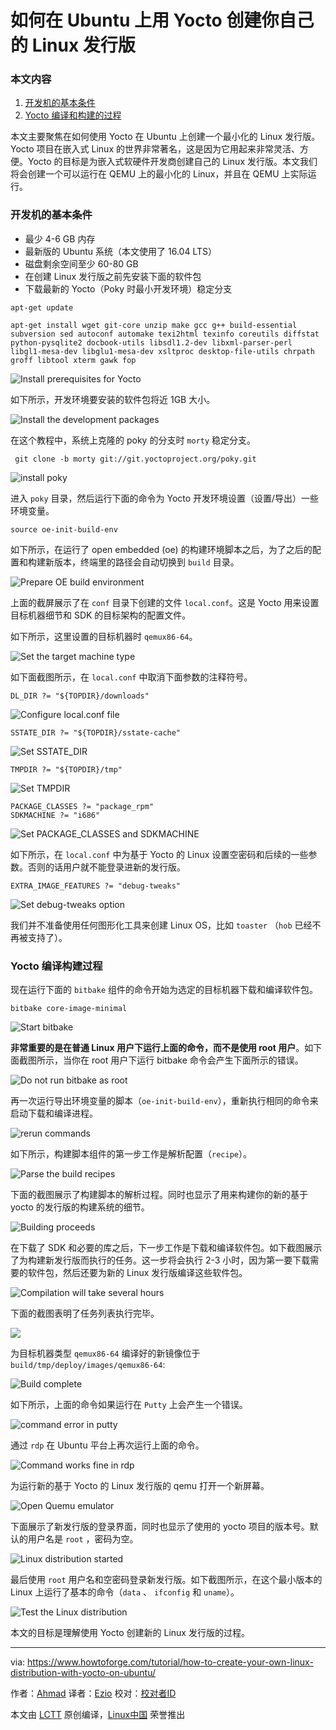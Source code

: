 如何在 Ubuntu 上用 Yocto 创建你自己的 Linux 发行版
========================================

### 本文内容

1.  [开发机的基本条件][1]
2.  [Yocto 编译和构建的过程][2]

本文主要聚焦在如何使用 Yocto 在 Ubuntu 上创建一个最小化的 Linux 发行版。Yocto 项目在嵌入式 Linux 的世界非常著名，这是因为它用起来非常灵活、方便。Yocto 的目标是为嵌入式软硬件开发商创建自己的 Linux 发行版。本文我们将会创建一个可以运行在 QEMU 上的最小化的 Linux，并且在 QEMU 上实际运行。

### 开发机的基本条件

*  最少 4-6 GB 内存
*  最新版的 Ubuntu 系统（本文使用了 16.04 LTS）
*  磁盘剩余空间至少 60-80 GB
*  在创建 Linux 发行版之前先安装下面的软件包
*  下载最新的 Yocto（Poky 时最小开发环境）稳定分支

```
apt-get update

apt-get install wget git-core unzip make gcc g++ build-essential subversion sed autoconf automake texi2html texinfo coreutils diffstat python-pysqlite2 docbook-utils libsdl1.2-dev libxml-parser-perl libgl1-mesa-dev libglu1-mesa-dev xsltproc desktop-file-utils chrpath groff libtool xterm gawk fop
```

 ![Install prerequisites for Yocto](https://www.howtoforge.com/images/how-to-create-your-own-linux-distribution-with-yocto/1-pre_requisite_packages-1.png)

如下所示，开发环境要安装的软件包将近 1GB 大小。

 ![Install the development packages](https://www.howtoforge.com/images/how-to-create-your-own-linux-distribution-with-yocto/2-pre_requisite_packages-2.png)

在这个教程中，系统上克隆的 poky 的分支时 `morty` 稳定分支。

```
 git clone -b morty git://git.yoctoproject.org/poky.git
```

 ![install poky](https://www.howtoforge.com/images/how-to-create-your-own-linux-distribution-with-yocto/download_morty_of_yocto.png)

进入 `poky` 目录，然后运行下面的命令为 Yocto 开发环境设置（设置/导出）一些环境变量。

```
source oe-init-build-env
```

如下所示，在运行了 open embedded (oe) 的构建环境脚本之后，为了之后的配置和构建新版本，终端里的路径会自动切换到 `build` 目录。


 ![Prepare OE build environment](https://www.howtoforge.com/images/how-to-create-your-own-linux-distribution-with-yocto/source_environment_script.png)

上面的截屏展示了在 `conf` 目录下创建的文件 `local.conf`。这是 Yocto 用来设置目标机器细节和 SDK 的目标架构的配置文件。

如下所示，这里设置的目标机器时 `qemux86-64`。

 ![Set the target machine type](https://www.howtoforge.com/images/how-to-create-your-own-linux-distribution-with-yocto/selected_target.png)

如下面截图所示，在 `local.conf` 中取消下面参数的注释符号。

```
DL_DIR ?= "${TOPDIR}/downloads"
```

 ![Configure local.conf file](https://www.howtoforge.com/images/how-to-create-your-own-linux-distribution-with-yocto/uncheck_Download_parameters.png)

```
SSTATE_DIR ?= "${TOPDIR}/sstate-cache"
```


 ![Set SSTATE_DIR](https://www.howtoforge.com/images/how-to-create-your-own-linux-distribution-with-yocto/uncheck_sstate_parametes.png)

```
TMPDIR ?= "${TOPDIR}/tmp"
```

 ![Set TMPDIR](https://www.howtoforge.com/images/how-to-create-your-own-linux-distribution-with-yocto/tempdir_uncheck_paramerter.png)

```
PACKAGE_CLASSES ?= "package_rpm"
SDKMACHINE ?= "i686"
```

![Set PACKAGE_CLASSES and SDKMACHINE](https://www.howtoforge.com/images/how-to-create-your-own-linux-distribution-with-yocto/sdk_and_package_selection.png)


如下所示，在 `local.conf` 中为基于 Yocto 的 Linux 设置空密码和后续的一些参数。否则的话用户就不能登录进新的发行版。

```
EXTRA_IMAGE_FEATURES ?= "debug-tweaks"
```

 ![Set debug-tweaks option](https://www.howtoforge.com/images/how-to-create-your-own-linux-distribution-with-yocto/extra-features_for_blank_password.png)

我们并不准备使用任何图形化工具来创建 Linux OS，比如 `toaster` （`hob` 已经不再被支持了）。

### Yocto 编译构建过程

现在运行下面的 `bitbake` 组件的命令开始为选定的目标机器下载和编译软件包。

```
bitbake core-image-minimal
```

 ![Start bitbake](https://www.howtoforge.com/images/how-to-create-your-own-linux-distribution-with-yocto/bitbake_coreimageminimal.png)


**非常重要的是在普通 Linux 用户下运行上面的命令，而不是使用 root 用户**。如下面截图所示，当你在 root 用户下运行 bitbake 命令会产生下面所示的错误。


 ![Do not run bitbake as root](https://www.howtoforge.com/images/how-to-create-your-own-linux-distribution-with-yocto/dont_user_as_a_root.png)


再一次运行导出环境变量的脚本（`oe-init-build-env`），重新执行相同的命令来启动下载和编译进程。


 ![rerun commands](https://www.howtoforge.com/images/how-to-create-your-own-linux-distribution-with-yocto/runniing_bitbake_again-normal_user.png)

如下所示，构建脚本组件的第一步工作是解析配置（`recipe`）。


 ![Parse the build recipes](https://www.howtoforge.com/images/how-to-create-your-own-linux-distribution-with-yocto/parsing-receipe.png)


下面的截图展示了构建脚本的解析过程。同时也显示了用来构建你的新的基于 yocto 的发行版的构建系统的细节。


 ![Building proceeds](https://www.howtoforge.com/images/how-to-create-your-own-linux-distribution-with-yocto/output_of_parsing.png)

在下载了 SDK 和必要的库之后，下一步工作是下载和编译软件包。如下截图展示了为构建新发行版而执行的任务。这一步将会执行 2-3 小时，因为第一要下载需要的软件包，然后还要为新的 Linux 发行版编译这些软件包。


 ![Compilation will take several hours](https://www.howtoforge.com/images/how-to-create-your-own-linux-distribution-with-yocto/task_list.png)

下面的截图表明了任务列表执行完毕。

 ![](https://www.howtoforge.com/images/how-to-create-your-own-linux-distribution-with-yocto/downloaded-all_packages_and_compiled.png)

为目标机器类型 `qemux86-64` 编译好的新镜像位于 `build/tmp/deploy/images/qemux86-64`:

 ![Build complete](https://www.howtoforge.com/images/how-to-create-your-own-linux-distribution-with-yocto/new_linux_compiled_under_qemux86_64.png)

如下所示，上面的命令如果运行在 `Putty` 上会产生一个错误。

 ![command error in putty](https://www.howtoforge.com/images/how-to-create-your-own-linux-distribution-with-yocto/error_on_putty.png)

通过 `rdp` 在 Ubuntu 平台上再次运行上面的命令。

 ![Command works fine in rdp](https://www.howtoforge.com/images/how-to-create-your-own-linux-distribution-with-yocto/runqemu_command.png)

为运行新的基于 Yocto 的 Linux 发行版的 qemu 打开一个新屏幕。

 ![Open Quemu emulator](https://www.howtoforge.com/images/how-to-create-your-own-linux-distribution-with-yocto/new_linux_inside_the_qemu_.png)

下面展示了新发行版的登录界面，同时也显示了使用的 yocto 项目的版本号。默认的用户名是 `root` ，密码为空。

 ![Linux distribution started](https://www.howtoforge.com/images/how-to-create-your-own-linux-distribution-with-yocto/reference_distro.png)

最后使用 `root` 用户名和空密码登录新发行版。如下截图所示，在这个最小版本的 Linux 上运行了基本的命令（`data` 、 `ifconfig`  和 `uname`）。

 ![Test the Linux distribution](https://www.howtoforge.com/images/how-to-create-your-own-linux-distribution-with-yocto/inside_new_linux_distro_running_on_qemu_3.png)

本文的目标是理解使用 Yocto 创建新的 Linux 发行版的过程。

--------------------------------------------------------------------------------

via: https://www.howtoforge.com/tutorial/how-to-create-your-own-linux-distribution-with-yocto-on-ubuntu/

作者：[Ahmad][a]
译者：[Ezio](https://github.com/oska874)
校对：[校对者ID](https://github.com/校对者ID)

本文由 [LCTT](https://github.com/LCTT/TranslateProject) 原创编译，[Linux中国](https://linux.cn/) 荣誉推出

[a]:https://www.howtoforge.com/tutorial/how-to-create-your-own-linux-distribution-with-yocto-on-ubuntu/
[1]:https://www.howtoforge.com/tutorial/how-to-create-your-own-linux-distribution-with-yocto-on-ubuntu/#prerequisites-for-the-development-machinenbsp
[2]:https://www.howtoforge.com/tutorial/how-to-create-your-own-linux-distribution-with-yocto-on-ubuntu/#yocto-compilation-and-building-process
[3]:https://www.howtoforge.com/images/how-to-create-your-own-linux-distribution-with-yocto/big/1-pre_requisite_packages-1.png
[4]:https://www.howtoforge.com/images/how-to-create-your-own-linux-distribution-with-yocto/big/2-pre_requisite_packages-2.png
[5]:https://www.howtoforge.com/images/how-to-create-your-own-linux-distribution-with-yocto/big/download_morty_of_yocto.png
[6]:https://www.howtoforge.com/images/how-to-create-your-own-linux-distribution-with-yocto/big/source_environment_script.png
[7]:https://www.howtoforge.com/images/how-to-create-your-own-linux-distribution-with-yocto/big/selected_target.png
[8]:https://www.howtoforge.com/images/how-to-create-your-own-linux-distribution-with-yocto/big/uncheck_Download_parameters.png
[9]:https://www.howtoforge.com/images/how-to-create-your-own-linux-distribution-with-yocto/big/uncheck_sstate_parametes.png
[10]:https://www.howtoforge.com/images/how-to-create-your-own-linux-distribution-with-yocto/big/tempdir_uncheck_paramerter.png
[11]:https://www.howtoforge.com/images/how-to-create-your-own-linux-distribution-with-yocto/big/sdk_and_package_selection.png
[12]:https://www.howtoforge.com/images/how-to-create-your-own-linux-distribution-with-yocto/big/extra-features_for_blank_password.png
[13]:https://www.howtoforge.com/images/how-to-create-your-own-linux-distribution-with-yocto/big/bitbake_coreimageminimal.png
[14]:https://www.howtoforge.com/images/how-to-create-your-own-linux-distribution-with-yocto/big/dont_user_as_a_root.png
[15]:https://www.howtoforge.com/images/how-to-create-your-own-linux-distribution-with-yocto/big/runniing_bitbake_again-normal_user.png
[16]:https://www.howtoforge.com/images/how-to-create-your-own-linux-distribution-with-yocto/big/parsing-receipe.png
[17]:https://www.howtoforge.com/images/how-to-create-your-own-linux-distribution-with-yocto/big/output_of_parsing.png
[18]:https://www.howtoforge.com/images/how-to-create-your-own-linux-distribution-with-yocto/big/task_list.png
[19]:https://www.howtoforge.com/images/how-to-create-your-own-linux-distribution-with-yocto/big/downloaded-all_packages_and_compiled.png
[20]:https://www.howtoforge.com/images/how-to-create-your-own-linux-distribution-with-yocto/big/new_linux_compiled_under_qemux86_64.png
[21]:https://www.howtoforge.com/images/how-to-create-your-own-linux-distribution-with-yocto/big/error_on_putty.png
[22]:https://www.howtoforge.com/images/how-to-create-your-own-linux-distribution-with-yocto/big/runqemu_command.png
[23]:https://www.howtoforge.com/images/how-to-create-your-own-linux-distribution-with-yocto/big/new_linux_inside_the_qemu_.png
[24]:https://www.howtoforge.com/images/how-to-create-your-own-linux-distribution-with-yocto/big/reference_distro.png
[25]:https://www.howtoforge.com/images/how-to-create-your-own-linux-distribution-with-yocto/big/inside_new_linux_distro_running_on_qemu_3.png
